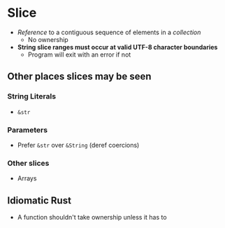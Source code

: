 # Slice
- *Reference* to a contiguous sequence of elements in a *collection*
  - No ownership
- **String slice ranges must occur at valid UTF-8 character boundaries**
  - Program will exit with an error if not

## Other places slices may be seen
### String Literals
- `&str`

### Parameters
- Prefer `&str` over `&String` (deref coercions)

### Other slices
- Arrays

## Idiomatic Rust
- A function shouldn't take ownership unless it has to

